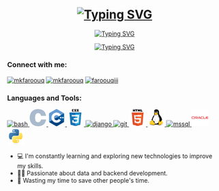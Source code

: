 <h1 align="center"><a href="https://git.io/typing-svg"><img src="https://readme-typing-svg.demolab.com?font=Fira+Code&weight=600&size=25&pause=1000&color=007BFF&center=true&vCenter=true&repeat=true&random=false&width=1000&lines=Hi+%F0%9F%91%8B%2C+I'm+Mohammed+Faroouq" alt="Typing SVG" alt="Typing SVG" alt="Typing SVG" /></a></h1>


<!-- Typing SVG by DenverCoder1 - https://github.com/DenverCoder1/readme-typing-svg -->

<p align="center"> <!-- Name -->
<a href="https://git.io/typing-svg"><img src="https://readme-typing-svg.demolab.com?font=Fira+Code&pause=1500&color=F7F7F7FF&width=435&lines=Mohammed+Faroouq;Bazooka;" alt="Typing SVG" /></a>

<p align="center"> <!-- Job -->
<a href="https://git.io/typing-svg"><img src="https://readme-typing-svg.demolab.com?font=Fira+Code&pause=1000&color=F7617B&width=435&lines=Software+Engineer;Oracle+Developer;Data+Analyst" alt="Typing SVG" /></a>
</p> 


<!-- same svg
<a href="https://git.io/typing-svg"><img src="https://readme-typing-svg.herokuapp.com?font=Fira+Code&pause=1000&color=F71E6E&width=435&lines=Software+Engineer;Oracle+Developer;Data+Analyst" alt="Typing SVG" /></a>
-->


<!-- Funny SVG --   => / https://rahuldkjain.github.io/gh-profile-readme-generator/ -->

<h3 align="left">Connect with me:</h3>
<p align="left">
<a href="https://twitter.com/mkfaroouq" target="blank"><img align="center" src="https://raw.githubusercontent.com/rahuldkjain/github-profile-readme-generator/master/src/images/icons/Social/twitter.svg" alt="mkfaroouq" height="30" width="40" /></a>
<a href="https://linkedin.com/in/mkfaroouq" target="blank"><img align="center" src="https://raw.githubusercontent.com/rahuldkjain/github-profile-readme-generator/master/src/images/icons/Social/linked-in-alt.svg" alt="mkfaroouq" height="30" width="40" /></a>
<a href="https://instagram.com/faroouqiii" target="blank"><img align="center" src="https://raw.githubusercontent.com/rahuldkjain/github-profile-readme-generator/master/src/images/icons/Social/instagram.svg" alt="faroouqiii" height="30" width="40" /></a>
</p>

<h3 align="left">Languages and Tools:</h3>
<p align="left"> <a href="https://www.gnu.org/software/bash/" target="_blank" rel="noreferrer"> <img src="https://www.vectorlogo.zone/logos/gnu_bash/gnu_bash-icon.svg" alt="bash" width="40" height="40"/> </a> <a href="https://www.cprogramming.com/" target="_blank" rel="noreferrer"> <img src="https://raw.githubusercontent.com/devicons/devicon/master/icons/c/c-original.svg" alt="c" width="40" height="40"/> </a> <a href="https://www.w3schools.com/cpp/" target="_blank" rel="noreferrer"> <img src="https://raw.githubusercontent.com/devicons/devicon/master/icons/cplusplus/cplusplus-original.svg" alt="cplusplus" width="40" height="40"/> </a> <a href="https://www.w3schools.com/css/" target="_blank" rel="noreferrer"> <img src="https://raw.githubusercontent.com/devicons/devicon/master/icons/css3/css3-original-wordmark.svg" alt="css3" width="40" height="40"/> </a> <a href="https://www.djangoproject.com/" target="_blank" rel="noreferrer"> <img src="https://cdn.worldvectorlogo.com/logos/django.svg" alt="django" width="40" height="40"/> </a> <a href="https://git-scm.com/" target="_blank" rel="noreferrer"> <img src="https://www.vectorlogo.zone/logos/git-scm/git-scm-icon.svg" alt="git" width="40" height="40"/> </a> <a href="https://www.w3.org/html/" target="_blank" rel="noreferrer"> <img src="https://raw.githubusercontent.com/devicons/devicon/master/icons/html5/html5-original-wordmark.svg" alt="html5" width="40" height="40"/> </a> <a href="https://www.linux.org/" target="_blank" rel="noreferrer"> <img src="https://raw.githubusercontent.com/devicons/devicon/master/icons/linux/linux-original.svg" alt="linux" width="40" height="40"/> </a> <a href="https://www.microsoft.com/en-us/sql-server" target="_blank" rel="noreferrer"> <img src="https://www.svgrepo.com/show/303229/microsoft-sql-server-logo.svg" alt="mssql" width="40" height="40"/> </a> <a href="https://www.oracle.com/" target="_blank" rel="noreferrer"> <img src="https://raw.githubusercontent.com/devicons/devicon/master/icons/oracle/oracle-original.svg" alt="oracle" width="40" height="40"/> </a> <a href="https://www.python.org" target="_blank" rel="noreferrer"> <img src="https://raw.githubusercontent.com/devicons/devicon/master/icons/python/python-original.svg" alt="python" width="40" height="40"/> </a> </p>
<!-- End Of SVG -->



 <!-- -  🏢 I'm a Software Engineer Student @Alx_Africa -->
- 💻 I'm constantly learning and exploring new technologies to improve my skills.
- 👨‍💻 Passionate about data and backend development.
- 🎯 Wasting my time to save other people's time.
<!-- - ⚡ Fun Fact: I'm a Tea enthusiast and my perfect day would start and end with a cup of Tea. -->
